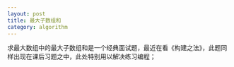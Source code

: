 ```yaml
---
layout: post
title: 最大子数组和
category: algorithm
---
```


求最大数组中的最大子数组和是一个经典面试题，最近在看《构建之法》，此题同样出现在课后习题之中，此处特别用以解决练习编程；
